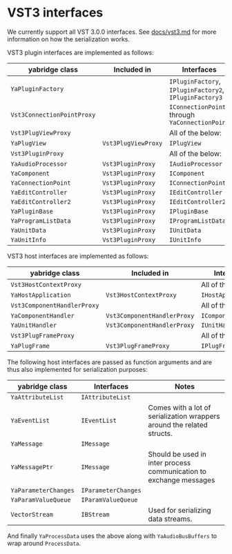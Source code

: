 # VST3 interfaces

We currently support all VST 3.0.0 interfaces. See
[docs/vst3.md](https://github.com/robbert-vdh/yabridge/blob/master/docs/vst3.md)
for more information on how the serialization works.

VST3 plugin interfaces are implemented as follows:

| yabridge class             | Included in         | Interfaces                                             |
| -------------------------- | ------------------- | ------------------------------------------------------ |
| `YaPluginFactory`          |                     | `IPluginFactory`, `IPluginFactory2`, `IPluginFactory3` |
| `Vst3ConnectionPointProxy` |                     | `IConnectionPoint` through `YaConnectionPoint`         |
| `Vst3PlugViewProxy`        |                     | All of the below:                                      |
| `YaPlugView`               | `Vst3PlugViewProxy` | `IPlugView`                                            |
| `Vst3PluginProxy`          |                     | All of the below:                                      |
| `YaAudioProcessor`         | `Vst3PluginProxy`   | `IAudioProcessor`                                      |
| `YaComponent`              | `Vst3PluginProxy`   | `IComponent`                                           |
| `YaConnectionPoint`        | `Vst3PluginProxy`   | `IConnectionPoint`                                     |
| `YaEditController`         | `Vst3PluginProxy`   | `IEditController`                                      |
| `YaEditController2`        | `Vst3PluginProxy`   | `IEditController2`                                     |
| `YaPluginBase`             | `Vst3PluginProxy`   | `IPluginBase`                                          |
| `YaProgramListData`        | `Vst3PluginProxy`   | `IProgramListData`                                     |
| `YaUnitData`               | `Vst3PluginProxy`   | `IUnitData`                                            |
| `YaUnitInfo`               | `Vst3PluginProxy`   | `IUnitInfo`                                            |

VST3 host interfaces are implemented as follows:

| yabridge class              | Included in                 | Interfaces          |
| --------------------------- | --------------------------- | ------------------- |
| `Vst3HostContextProxy`      |                             | All of the below:   |
| `YaHostApplication`         | `Vst3HostContextProxy`      | `IHostApplication`  |
| `Vst3ComponentHandlerProxy` |                             | All of the below:   |
| `YaComponentHandler`        | `Vst3ComponentHandlerProxy` | `IComponentHandler` |
| `YaUnitHandler`             | `Vst3ComponentHandlerProxy` | `IUnitHandler`      |
| `Vst3PlugFrameProxy`        |                             | All of the below:   |
| `YaPlugFrame`               | `Vst3PlugFrameProxy`        | `IPlugFrame`        |

The following host interfaces are passed as function arguments and are thus also
implemented for serialization purposes:

| yabridge class       | Interfaces          | Notes                                                                  |
| -------------------- | ------------------- | ---------------------------------------------------------------------- |
| `YaAttributeList`    | `IAttributeList`    |                                                                        |
| `YaEventList`        | `IEventList`        | Comes with a lot of serialization wrappers around the related structs. |
| `YaMessage`          | `IMessage`          |                                                                        |
| `YaMessagePtr`       | `IMessage`          | Should be used in inter process communication to exchange messages     |
| `YaParameterChanges` | `IParameterChanges` |                                                                        |
| `YaParamValueQueue`  | `IParamValueQueue`  |                                                                        |
| `VectorStream`       | `IBStream`          | Used for serializing data streams.                                     |

And finally `YaProcessData` uses the above along with `YaAudioBusBuffers` to
wrap around `ProcessData`.
